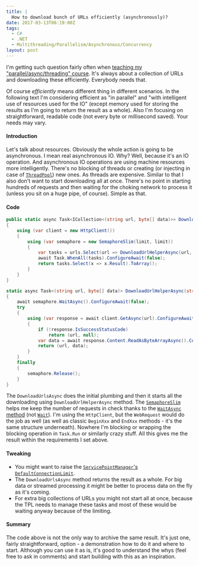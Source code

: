 ```yaml
---
title: |
  How to download bunch of URLs efficiently (asynchronously)? 
date: 2017-03-13T06:19:00Z
tags:
  - C#
  - .NET
  - Multithreading/Parallelism/Asynchronous/Concurrency
layout: post
---
```

I'm getting such question fairly often when [teaching my "parallel/async/threading" course][3]. It's always about a collection of URLs and downloading these efficiently. Everybody needs that. 

Of course _efficiently_ means different thing in different scenarios. In the following text I'm considering efficient as "in parallel" and "with intelligent use of resources used for the IO" (except memory used for storing the results as I'm going to return the result as a whole). Also I'm focusing on straightforward, readable code (not every byte or millisecond saved). Your needs may vary.

<!-- excerpt -->

#### Introduction

Let's talk about resources. Obviously the whole action is going to be asynchronous. I mean real asynchronous IO. Why? Well, because it's an IO operation. And asynchronous IO operations are using machine resources more intelligently. There's no blocking of threads or creating (or injecting in case of [`ThreadPool`][1]) new ones. As threads are expensive. Similar to that I also don't want to start downloading all at once. There's no point in starting hundreds of requests and then waiting for the choking network to process it (unless you sit on a huge pipe, of course). Simple as that.

#### Code

```csharp
public static async Task<ICollection<(string url, byte[] data)>> DownloadUrlsAsync(IEnumerable<string> urls, int limit)
{
	using (var client = new HttpClient())
	{
		using (var semaphore = new SemaphoreSlim(limit, limit))
		{
			var tasks = urls.Select(url => DownloadUrlHelperAsync(url, semaphore, client)).ToArray();
			await Task.WhenAll(tasks).ConfigureAwait(false);
			return tasks.Select(x => x.Result).ToArray();
		}
	}
}

static async Task<(string url, byte[] data)> DownloadUrlHelperAsync(string url, SemaphoreSlim semaphore, HttpClient client)
{
	await semaphore.WaitAsync().ConfigureAwait(false);
	try
	{
		using (var response = await client.GetAsync(url).ConfigureAwait(false))
		{
			if (!response.IsSuccessStatusCode)
				return (url, null);
			var data = await response.Content.ReadAsByteArrayAsync().ConfigureAwait(false);
			return (url, data);
		}
	}
	finally
	{
		semaphore.Release();
	}
}
```

The `DownloadUrlsAsync` does the initial plumbing and then it starts all the downloading using `DownloadUrlHelperAsync` method. The [`SemaphoreSlim`][2] helps me keep the number of requests in check thanks to the [`WaitAsync` method][5] (not [`Wait`][6]). I'm using the `HttpClient`, but the `WebRequest` would do the job as well (as well as classic `BeginXxx` and `EndXxx` methods - it's the same structure underneath). Nowhere I'm blocking or wrapping the blocking operation in `Task.Run` or similarly crazy stuff. All this gives me the result within the requirements I set above.


#### Tweaking

* You might want to raise the [`ServicePointManager`'s `DefaultConnectionLimit`][4].
* The `DownloadUrlsAsync` method returns the result as a whole. For big data or streamed processing it might be better to process data on the fly as it's coming.
* For extra big collections of URLs you might not start all at once, because the TPL needs to manage these tasks and most of these would be waiting anyway because of the limiting.  

#### Summary 

The code above is not the only way to archive the same result. It's just one, fairly straightforward, option - a demonstration how to do it and where to start. Although you can use it as is, it's good to understand the whys (feel free to ask in comments) and start building with this as an inspiration.   

[1]: https://msdn.microsoft.com/en-us/library/system.threading.threadpool%28v=vs.110%29.aspx
[2]: https://msdn.microsoft.com/en-us/library/system.threading.semaphoreslim%28v=vs.110%29.aspx 
[3]: /about/
[4]: https://msdn.microsoft.com/en-us/library/system.net.servicepointmanager.defaultconnectionlimit%28v=vs.110%29.aspx
[5]: https://msdn.microsoft.com/en-us/library/system.threading.semaphoreslim.waitasync(v=vs.110).aspx
[6]: https://msdn.microsoft.com/en-us/library/system.threading.semaphoreslim.wait(v=vs.110).aspx